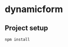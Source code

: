 # dynamicform


## Project setup
```
npm install
```

<!-- ### Customize configuration -->
<!-- See [Configuration Reference](https://cli.vuejs.org/config/). -->
